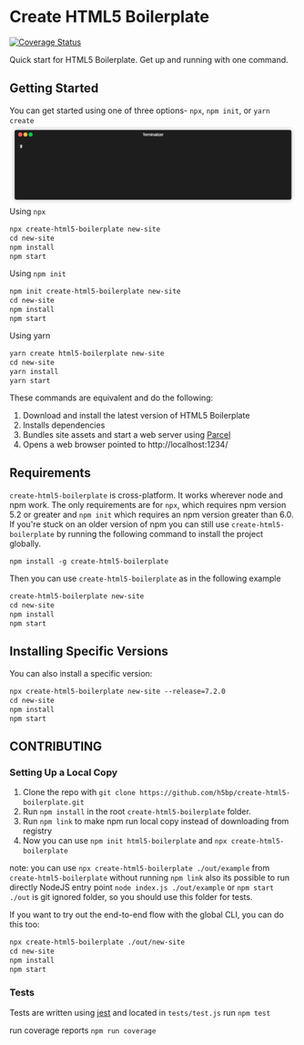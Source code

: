 # Create HTML5 Boilerplate

[![Coverage Status](https://coveralls.io/repos/github/h5bp/create-html5-boilerplate/badge.svg?branch=master)](https://coveralls.io/github/h5bp/create-html5-boilerplate?branch=master)

Quick start for HTML5 Boilerplate. Get up and running with one command.

## Getting Started

You can get started using one of three options- `npx`, `npm init`, or
`yarn create`
<img src="imgs/render1591958322106.gif">
Using `npx`

```
npx create-html5-boilerplate new-site
cd new-site
npm install
npm start
```

Using `npm init`

```
npm init create-html5-boilerplate new-site
cd new-site
npm install
npm start
```

Using yarn

```
yarn create html5-boilerplate new-site
cd new-site
yarn install
yarn start
```

These commands are equivalent and do the following:

1. Download and install the latest version of HTML5 Boilerplate
2. Installs dependencies
3. Bundles site assets and start a web server using [Parcel](https://parceljs.org/)
4. Opens a web browser pointed to http://localhost:1234/

## Requirements

`create-html5-boilerplate` is cross-platform. It works wherever node and npm work.
The only requirements are for `npx`, which requires npm version 5.2 or greater and
`npm init` which requires an npm version greater than 6.0. If you're stuck on an
older version of npm you can still use `create-html5-boilerplate` by running the
following command to install the project globally.

```
npm install -g create-html5-boilerplate
```

Then you can use `create-html5-boilerplate` as in the following example

```
create-html5-boilerplate new-site
cd new-site
npm install
npm start
```

## Installing Specific Versions

You can also install a specific version:

```
npx create-html5-boilerplate new-site --release=7.2.0
cd new-site
npm install
npm start
```

## CONTRIBUTING

### Setting Up a Local Copy

1. Clone the repo with `git clone https://github.com/h5bp/create-html5-boilerplate.git`
2. Run `npm install` in the root `create-html5-boilerplate` folder.
3. Run `npm link` to make npm run local copy instead of downloading from registry
4. Now you can use `npm init html5-boilerplate` and `npx create-html5-boilerplate`

note: you can use `npx create-html5-boilerplate ./out/example` from `create-html5-boilerplate` without running `npm link`
also its possible to run directly NodeJS entry point `node index.js ./out/example` or `npm start`
`./out` is git ignored folder, so you should use this folder for tests.

If you want to try out the end-to-end flow with the global CLI, you can do this too:

```
npx create-html5-boilerplate ./out/new-site
cd new-site
npm install
npm start
```

### Tests

Tests are written using [jest](https://jestjs.io/) and located in `tests/test.js`
run `npm test`

run coverage reports `npm run coverage`
